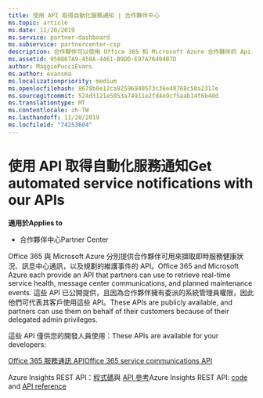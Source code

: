 ```yaml
---
title: 使用 API 取得自動化服務通知 | 合作夥伴中心
ms.topic: article
ms.date: 11/20/2019
ms.service: partner-dashboard
ms.subservice: partnercenter-csp
description: 合作夥伴可以使用 Office 365 和 Microsoft Azure 合作夥伴的 Api 來進行即時服務健全狀況、訊息中心通訊，以及預定的維護事件。
ms.assetid: 950867A9-458A-4461-B9DD-E97A76404B7D
author: MaggiePucciEvans
ms.author: evansma
ms.localizationpriority: medium
ms.openlocfilehash: 8678b0e12ca92596940573c36e48768c50a2317e
ms.sourcegitcommit: 524d3121e5053a74911e2fd4e9cf5aab14f6b48d
ms.translationtype: MT
ms.contentlocale: zh-TW
ms.lasthandoff: 11/20/2019
ms.locfileid: "74253604"
---
```

# <a name="get-automated-service-notifications-with-our-apis"></a><span data-ttu-id="10d38-103">使用 API 取得自動化服務通知</span><span class="sxs-lookup"><span data-stu-id="10d38-103">Get automated service notifications with our APIs</span></span>

<span data-ttu-id="10d38-104">**適用於**</span><span class="sxs-lookup"><span data-stu-id="10d38-104">**Applies to**</span></span>

-  <span data-ttu-id="10d38-105">合作夥伴中心</span><span class="sxs-lookup"><span data-stu-id="10d38-105">Partner Center</span></span>

<span data-ttu-id="10d38-106">Office 365 與 Microsoft Azure 分別提供合作夥伴可用來擷取即時服務健康狀況、訊息中心通訊，以及規劃的維護事件的 API。</span><span class="sxs-lookup"><span data-stu-id="10d38-106">Office 365 and Microsoft Azure each provide an API that partners can use to retrieve real-time service health, message center communications, and planned maintenance events.</span></span> <span data-ttu-id="10d38-107">這些 API 已公開提供，且因為合作夥伴擁有委派的系統管理員權限，因此他們可代表其客戶使用這些 API。</span><span class="sxs-lookup"><span data-stu-id="10d38-107">These APIs are publicly available, and partners can use them on behalf of their customers because of their delegated admin privileges.</span></span>

<span data-ttu-id="10d38-108">這些 API 僅供您的開發人員使用：</span><span class="sxs-lookup"><span data-stu-id="10d38-108">These APIs are available for your developers:</span></span>

[<span data-ttu-id="10d38-109">Office 365 服務通訊 API</span><span class="sxs-lookup"><span data-stu-id="10d38-109">Office 365 service communications API</span></span>](https://go.microsoft.com/fwlink/p/?LinkId=616899)

<span data-ttu-id="10d38-110">Azure Insights REST API：[程式碼](https://go.microsoft.com/fwlink/p/?LinkId=617299)與 [API 參考](https://go.microsoft.com/fwlink/p/?LinkId=617300)</span><span class="sxs-lookup"><span data-stu-id="10d38-110">Azure Insights REST API: [code](https://go.microsoft.com/fwlink/p/?LinkId=617299) and [API reference](https://go.microsoft.com/fwlink/p/?LinkId=617300)</span></span>

 

 




